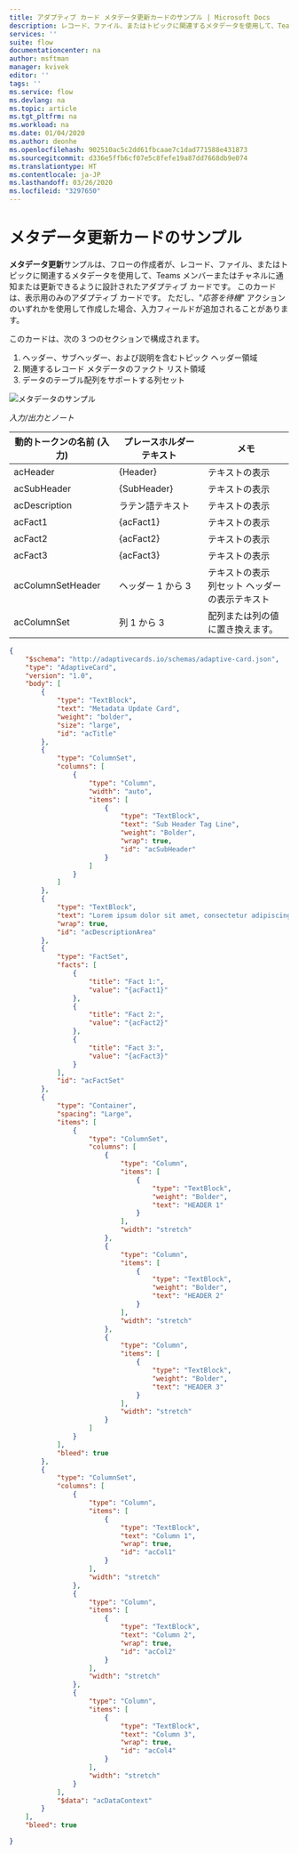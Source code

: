 ```yaml
---
title: アダプティブ カード メタデータ更新カードのサンプル | Microsoft Docs
description: レコード、ファイル、またはトピックに関連するメタデータを使用して、Teams メンバーまたはチャネルに通知または更新します。
services: ''
suite: flow
documentationcenter: na
author: msftman
manager: kvivek
editor: ''
tags: ''
ms.service: flow
ms.devlang: na
ms.topic: article
ms.tgt_pltfrm: na
ms.workload: na
ms.date: 01/04/2020
ms.author: deonhe
ms.openlocfilehash: 902510ac5c2dd61fbcaae7c1dad771588e431873
ms.sourcegitcommit: d336e5ffb6cf07e5c8fefe19a87dd7668db9e074
ms.translationtype: HT
ms.contentlocale: ja-JP
ms.lasthandoff: 03/26/2020
ms.locfileid: "3297650"
---
```

# <a name="metadata-update-card-sample"></a>メタデータ更新カードのサンプル

**メタデータ更新**サンプルは、フローの作成者が、レコード、ファイル、またはトピックに関連するメタデータを使用して、Teams メンバーまたはチャネルに通知または更新できるように設計されたアダプティブ カードです。 このカードは、表示用のみのアダプティブ カードです。 ただし、"*応答を待機*" アクションのいずれかを使用して作成した場合、入力フィールドが追加されることがあります。

このカードは、次の 3 つのセクションで構成されます。

1. ヘッダー、サブヘッダー、および説明を含むトピック ヘッダー領域
1. 関連するレコード メタデータのファクト リスト領域
1.  データのテーブル配列をサポートする列セット

![メタデータのサンプル](media/adaptive-cards/metadata-sample.png) 


*入力/出力とノート*

| 動的トークンの名前 (入力) | プレースホルダー テキスト    | メモ​​                                     |
|-----------------------------|---------------------|--------------------------------------------|
| acHeader                    | {Header}            | テキストの表示                               |
| acSubHeader                 | {SubHeader}         | テキストの表示                               |
| acDescription               | ラテン語テキスト          | テキストの表示                               |
| acFact1                     | {acFact1}           | テキストの表示                               |
| acFact2                     | {acFact2}           | テキストの表示                               |
| acFact3                     | {acFact3}           | テキストの表示                               |
| acColumnSetHeader           | ヘッダー 1 から 3 | テキストの表示 <br>  列セット ヘッダーの表示テキスト                               |
| acColumnSet                 | 列 1 から 3 | 配列または列の値に置き換えます。       |


``` json
{
    "$schema": "http://adaptivecards.io/schemas/adaptive-card.json",
    "type": "AdaptiveCard",
    "version": "1.0",
    "body": [
        {
            "type": "TextBlock",
            "text": "Metadata Update Card",
            "weight": "bolder",
            "size": "large",
            "id": "acTitle"
        },
        {
            "type": "ColumnSet",
            "columns": [
                {
                    "type": "Column",
                    "width": "auto",
                    "items": [
                        {
                            "type": "TextBlock",
                            "text": "Sub Header Tag Line",
                            "weight": "Bolder",
                            "wrap": true,
                            "id": "acSubHeader"
                        }
                    ]
                }
            ]
        },
        {
            "type": "TextBlock",
            "text": "Lorem ipsum dolor sit amet, consectetur adipiscing elit. In condimentum leo lorem, at facilisis augue hendrerit eget. Praesent ut malesuada ipsum. Vivamus semper faucibus felis quis sagittis. Nunc pellentesque metus at nunc gravida, vitae volutpat sapien vehicula. Nulla lorem nibh, porttitor vel semper ut, ornare nec erat.",
            "wrap": true,
            "id": "acDescriptionArea"
        },
        {
            "type": "FactSet",
            "facts": [
                {
                    "title": "Fact 1:",
                    "value": "{acFact1}"
                },
                {
                    "title": "Fact 2:",
                    "value": "{acFact2}"
                },
                {
                    "title": "Fact 3:",
                    "value": "{acFact3}"
                }
            ],
            "id": "acFactSet"
        },
        {
            "type": "Container",
            "spacing": "Large",
            "items": [
                {
                    "type": "ColumnSet",
                    "columns": [
                        {
                            "type": "Column",
                            "items": [
                                {
                                    "type": "TextBlock",
                                    "weight": "Bolder",
                                    "text": "HEADER 1"
                                }
                            ],
                            "width": "stretch"
                        },
                        {
                            "type": "Column",
                            "items": [
                                {
                                    "type": "TextBlock",
                                    "weight": "Bolder",
                                    "text": "HEADER 2"
                                }
                            ],
                            "width": "stretch"
                        },
                        {
                            "type": "Column",
                            "items": [
                                {
                                    "type": "TextBlock",
                                    "weight": "Bolder",
                                    "text": "HEADER 3"
                                }
                            ],
                            "width": "stretch"
                        }
                    ]
                }
            ],
            "bleed": true
        },
        {
            "type": "ColumnSet",
            "columns": [
                {
                    "type": "Column",
                    "items": [
                        {
                            "type": "TextBlock",
                            "text": "Column 1",
                            "wrap": true,
                            "id": "acCol1"
                        }
                    ],
                    "width": "stretch"
                },
                {
                    "type": "Column",
                    "items": [
                        {
                            "type": "TextBlock",
                            "text": "Column 2",
                            "wrap": true,
                            "id": "acCol2"
                        }
                    ],
                    "width": "stretch"
                },
                {
                    "type": "Column",
                    "items": [
                        {
                            "type": "TextBlock",
                            "text": "Column 3",
                            "wrap": true,
                            "id": "acCol4"
                        }
                    ],
                    "width": "stretch"
                }
            ],
            "$data": "acDataContext"
        }
    ],
    "bleed": true

}
```

